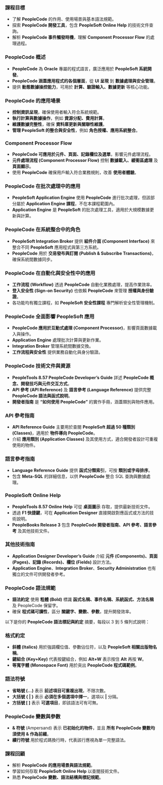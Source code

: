 

### **課程目標**
- 了解 **PeopleCode** 的作用、使用場景與基本語法規範。
- 探索 **PeopleCode 開發工具**，包含 **PeopleSoft Online Help** 的技術文件查詢。
- 解析 **PeopleCode 事件觸發時機**，理解 **Component Processor Flow** 的處理過程。

### **PeopleCode 概述**
- **PeopleCode** 為 **Oracle** 專屬的程式語言，廣泛應用於 **PeopleSoft 系統開發**。
- **PeopleCode 涵蓋應用程式的各個層面**，從 **UI 呈現** 到 **數據處理與安全管理**。
- 提供 **動態數據操控能力**，可用於 **計算、驗證輸入、數據更新** 等核心功能。

### **PeopleCode 的應用場景**
- **控制資訊呈現**，確保使用者輸入符合系統規範。
- **執行計算與數據操作**，例如 **資源分配、費用計算**。
- **維護數據完整性**，確保 **資料庫更新與關聯性維護**。
- **管理 PeopleSoft 的整合與安全性**，例如 **角色授權、應用系統整合**。

### **Component Processor Flow**
- **PeopleCode 可應用於元件、頁面、記錄欄位及選單**，影響元件處理流程。
- **元件處理流程 (Component Processor Flow)** 控制 **數據載入、緩衝區處理** 及 **頁面顯示**。
- 使用 **PeopleCode** 確保用戶輸入符合業務規則，改善 **使用者體驗**。




### **PeopleCode 在批次處理中的應用**
- **PeopleSoft Application Engine** 使用 **PeopleCode** 進行批次處理，但該部分屬於 **Application Engine 課程**，不在本課程範圍內。
- **Application Engine** 是 **PeopleSoft** 的批次處理工具，適用於大規模數據更新與計算。

### **PeopleCode 在系統整合中的角色**
- **PeopleSoft Integration Broker** 提供 **組件介面 (Component Interface)** 來整合不同 **PeopleSoft** 應用程式與第三方系統。
- **PeopleCode** 用於 **交易發布與訂閱 (Publish & Subscribe Transactions)**，確保系統間數據同步。

### **PeopleCode 在自動化與安全性中的應用**
- **工作流程 (Workflow)** 透過 **PeopleCode** 自動化業務處理，提高作業效率。
- **登入安全性 (Sign-on Security)** 也依賴 **PeopleCode** 來管理 **授權與身份驗證**。
- 各功能均有獨立課程，如 **PeopleSoft 安全性課程** 專門解析安全性管理機制。

### **PeopleCode 全面影響 PeopleSoft 應用**
- **PeopleCode 應用於互動式處理 (Component Processor)**，影響頁面數據載入與操作。
- **Application Engine** 處理批次計算與更新作業。
- **Integration Broker** 管理系統間數據交換。
- **工作流程與安全性** 提供業務自動化與身分驗證。

### **PeopleCode 技術文件與資源**
- **PeopleTools 8.57 PeopleCode Developer’s Guide** 詳述 **PeopleCode 概念、開發技巧與元件交互方式**。
- **API 參考 (API Reference)** 及 **語言參考 (Language Reference)** 提供完整 **PeopleCode 語法與函式說明**。
- **開發者指南** 是 **“如何使用 PeopleCode”** 的實作手冊，涵蓋類別與物件應用。



### **API 參考指南**
- **API Reference Guide** 主要用於查閱 **PeopleSoft 超過 50 種類別 (Classes)**，適用於 **物件導向 PeopleCode**。
- 介紹 **應用類別 (Application Classes)** 及其使用方式，適合開發者設計可重複使用的物件。

### **語言參考指南**
- **Language Reference Guide** 提供 **函式分類索引**，可按 **類別或字母排序**。
- 包含 **Meta-SQL** 的詳細信息，以供 **PeopleCode** 整合 SQL 查詢與數據處理。

### **PeopleSoft Online Help**
- **PeopleTools 8.57 Online Help** 可從 **桌面圖示** 存取，提供最新技術文件。
- 透過 **F1 快捷鍵**，可在 **Application Designer** 直接開啟對應函式或方法的技術說明。
- **PeopleBooks Release 3** 包含 **PeopleCode 開發者指南、API 參考、語言參考** 及其他技術文件。

### **其他技術指南**
- **Application Designer Developer’s Guide** 介紹 **元件 (Components)、頁面 (Pages)、記錄 (Records)、欄位 (Fields)** 設計方法。
- **Application Engine**、**Integration Broker**、**Security Administration** 也有獨立的文件可供開發者參考。

### **PeopleCode 語法規範**
- **語法約定** 使用 **粗體 (Bold)** 標識 **函式名稱、事件名稱、系統函式、方法名稱** 及 PeopleCode 保留字。
- 確保 **程式碼可讀性**，區分 **關鍵字、變數、參數**，提升開發效率。

以下是你的 **PeopleCode 語法標記與約定** 摘要，每段以 3 到 5 條列式說明：

### **格式約定**
- **斜體 (Italics)** 用於強調欄位值、參數佔位符，以及 **PeopleSoft 相關出版物名稱**。
- **鍵組合 (Key+Key)** 代表按鍵組合，例如 **Alt+W** 表示按住 **Alt** 再按 **W**。
- **等寬字體 (Monospace Font)** 用於突出 **PeopleCode 程式碼範例**。

### **語法符號**
- **省略號 (…)** 表示 **前述項目可重複出現**，不限次數。
- **大括號 { | }** 表示 **必須在多個選項中擇一**，選項以 **|** 分隔。
- **方括號 [ ]** 表示 **可選項目**，即該語法可有可無。

### **PeopleCode 變數與參數**
- **& 符號** (Ampersand) 表示 **已初始化的物件**，並且 **所有 PeopleCode 變數均須使用 & 作為前綴**。
- **續行符號** 用於程式碼換行時，代表該行應視為單一完整語法。

### **課程回顧**
- 解析 **PeopleCode 的應用場景與語法規範**。
- 學習如何存取 **PeopleSoft Online Help** 以查閱技術文件。
- 熟悉 **PeopleCode 變數、語法結構與標記規範**。

